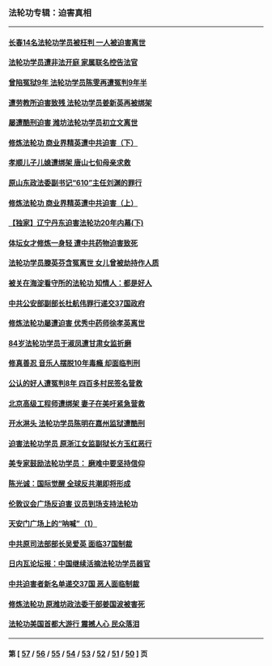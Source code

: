 ### 法轮功专辑：迫害真相
---
#### [长春14名法轮功学员被枉判 一人被迫害离世](../../pages/nf4379/n13128451.md?08010430) 
#### [法轮功学员遭非法开庭 家属联名控告法官](../../pages/nf4379/n13128279.md?08010430) 
#### [曾陷冤狱9年 法轮功学员陈雯再遭冤判9年半](../../pages/nf4379/n13125244.md?08010430) 
#### [遭劳教所迫害致残 法轮功学员姜新英再被绑架](../../pages/nf4379/n13125160.md?08010430) 
#### [屡遭酷刑迫害 潍坊法轮功学员初立文离世](../../pages/nf4379/n13124744.md?08010430) 
#### [修炼法轮功 商业界精英遭中共迫害（下）](../../pages/nf4379/n13124311.md?08010430) 
#### [孝顺儿子儿媳遭绑架 唐山七旬母亲求救](../../pages/nf4379/n13122530.md?08010430) 
#### [原山东政法委副书记“610”主任刘渊的罪行](../../pages/nf4379/n13122335.md?08010430) 
#### [修炼法轮功 商业界精英遭中共迫害（上）](../../pages/nf4379/n13121470.md?08010430) 
#### [【独家】辽宁丹东迫害法轮功20年内幕(下)](../../pages/nf4379/n13089343.md?08010430) 
#### [体坛女才修炼一身轻 遭中共药物迫害致死](../../pages/nf4379/n13116757.md?08010430) 
#### [法轮功学员滕英芬含冤离世 女儿曾被劫持作人质](../../pages/nf4379/n13114247.md?08010430) 
#### [被关在海淀看守所的法轮功 知情人：都是好人](../../pages/nf4379/n13114603.md?08010430) 
#### [中共公安部副部长杜航伟罪行递交37国政府](../../pages/nf4379/n13114594.md?08010430) 
#### [修炼法轮功屡遭迫害 优秀中药师徐孝英离世](../../pages/nf4379/n13113852.md?08010430) 
#### [84岁法轮功学员于淑凤遭甘肃女监折磨](../../pages/nf4379/n13112426.md?08010430) 
#### [修真善忍 音乐人摆脱10年毒瘾 却面临判刑](../../pages/nf4379/n13110899.md?08010430) 
#### [公认的好人遭冤判8年 四百多村民签名营救](../../pages/nf4379/n13110666.md?08010430) 
#### [北京高级工程师遭绑架 妻子在美吁紧急营救](../../pages/nf4379/n13110809.md?08010430) 
#### [开水淋头 法轮功学员陈明在嘉州监狱遭酷刑](../../pages/nf4379/n13110233.md?08010430) 
#### [迫害法轮功学员 原浙江女监副狱长方玉红恶行](../../pages/nf4379/n13104344.md?08010430) 
#### [美专家鼓励法轮功学员： 磨难中要坚持信仰](../../pages/nf4379/n13108359.md?08010430) 
#### [陈光诚：国际觉醒 全球反共潮即将形成](../../pages/nf4379/n13108247.md?08010430) 
#### [伦敦议会广场反迫害 议员到场支持法轮功](../../pages/nf4379/n13107603.md?08010430) 
#### [天安门广场上的“呐喊”（1）](../../pages/nf4379/n13105277.md?08010430) 
#### [中共原司法部部长吴爱英 面临37国制裁](../../pages/nf4379/n13105023.md?08010430) 
#### [日内瓦论坛报：中国继续活摘法轮功学员器官](../../pages/nf4379/n13105195.md?08010430) 
#### [中共迫害者新名单递交37国 恶人面临制裁](../../pages/nf4379/n13102367.md?08010430) 
#### [修炼法轮功 原潍坊政法委干部姜国波被害死](../../pages/nf4379/n13101662.md?08010430) 
#### [法轮功美国首都大游行 震撼人心 民众落泪](../../pages/nf4379/n13097879.md?08010430) 

---
#### 第 [ [57](./57.md?08010430) / [56](./56.md?08010430) / [55](./55.md?08010430) / [54](./54.md?08010430) / [53](./53.md?08010430) / [52](./52.md?08010430) / [51](./51.md?08010430) / [50](./50.md?08010430) ] 页
